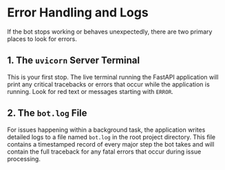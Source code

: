 # Error Handling and Logs

If the bot stops working or behaves unexpectedly, there are two primary places to look for errors.

## 1. The `uvicorn` Server Terminal
This is your first stop. The live terminal running the FastAPI application will print any critical tracebacks or errors that occur while the application is running. Look for red text or messages starting with `ERROR`.

## 2. The `bot.log` File
For issues happening within a background task, the application writes detailed logs to a file named `bot.log` in the root project directory. This file contains a timestamped record of every major step the bot takes and will contain the full traceback for any fatal errors that occur during issue processing.